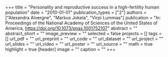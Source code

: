 +++
title = "Personality and reproductive success in a high-fertility human population"
date = "2010-01-01"
publication_types = ["2"]
authors = ["Alexandra Alvergne", "Markus Jokela", "Virpi Lummaa"]
publication = "In: Proceedings of the National Academy of Sciences of the United States of America, https://doi.org/10.1073/pnas.1001752107"
abstract = ""
abstract_short = ""
image_preview = ""
selected = false
projects = []
tags = []
url_pdf = ""
url_preprint = ""
url_code = ""
url_dataset = ""
url_project = ""
url_slides = ""
url_video = ""
url_poster = ""
url_source = ""
math = true
highlight = true
[header]
image = ""
caption = ""
+++
